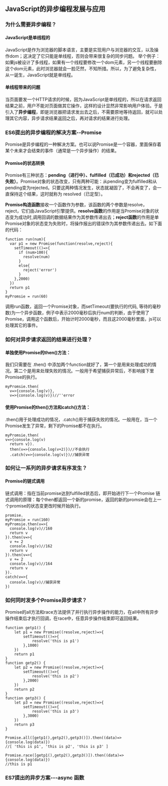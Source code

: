 ## JavaScript的异步编程发展与应用


### 为什么需要异步编程？

#### JavaScript是单线程的
JavaScript是作为浏览器的脚本语言，主要是实现用户与浏览器的交互，以及操作dom；这决定了它只能是单线程，否则会带来很复杂的同步问题。 举个例子：如果js被设计了多线程，如果有一个线程要修改一个dom元素，另一个线程要删除这个dom元素，此时浏览器就会一脸茫然，不知所措。所以，为了避免复杂性，从一诞生，JavaScript就是单线程。

#### 单线程带来的问题

当页面要发一个HTTP请求的时候，因为JavaScript是单线程的，所以在请求返回结果之前，用户不能对页面做其它操作，这样的设计显然非常影响用户体验。于是引入了**异步编程**，即是浏览器把请求发出去之后，不需要原地等待返回，就可以处理其它内容，异步请求结果返回之后，再对请求的结果进行处理。

### ES6提出的异步编程的解决方案--Promise

Promise是异步编程的一种解决方案。也可以说Promise是一个容器，里面保存着某个未来才会结束的事件（通常是一个异步操作）的结果。

#### Promise的状态转换
Promise有三种状态：**pending（进行中）、fulfilled（已成功）和rejected（已失败）**。Promise对象的状态改变，只有两种可能：从pending变为fulfilled和从pending变为rejected。只要这两种情况发生，状态就凝固了，不会再变了，会一直保持这个结果，这时就称为 resolved（已定型）。


**Promise构造函数**接收一个函数作为参数，该函数的两个参数是resolve，reject，它们由JavaScript引擎提供。**resolve函数**的作用是当Promise对象的状态变为成功时,调用回调的数据结果作为其参数传递出去；**reject函数**的作用是单Promise对象的状态变为失败时，将操作报出的错误作为其参数传递出去。如下面的代码：

```
function run(num){
  var p1 = new Promise(function(resolve,reject){
    setTimeout(()=>{
      if (num>100){
        resolve(num)
      }
      else{
        reject('error')
      }
    },2000)
  })
  return p1
}
myPromsie = run(60)

```
调用run函数，返回一个Promise对象，而setTimeout(要执行的代码, 等待的毫秒数)为一个异步函数，例子中表示2000毫秒后执行num的判断，由于使用了Promise，调用这个函数后，开始计时2000毫秒，而且这2000毫秒里面，js可以处理其它的事件。

### 如何对异步请求返回的结果进行处理？

#### 单独使用Promise的then()方法：
我们只需要在 .then() 中添加两个function就好了，第一个是用来处理成功的情况。第二个是用来处理失败的情况。一般用于希望捕获异常后，不影响接下里Promise的执行。

```
myPromsie.then(
  v=>{console.log(v)},
  v=>{console.log(v)})//''error

```
#### 使用Promise的then()方法和catch()方法：
.then()用于处理成功的情况，.catch()用于捕获失败的情况。一般用在，当一个Promise发生了异常，剩下的Promise都不在执行。

```
myPromsie.then(
v=>{console.log(v)
  return v}).
  then(v=>{console.log(v+2)})//不会执行
  .catch(v=>{console.log(v)})//捕获异常

```

### 如何让一系列的异步请求有序发生？
#### Promise的链式调用
链式调用：指在当前promise达到fulfilled状态后，即开始进行下一个Promise
链式调用的原理：每个then都返回一个新的promise，返回的新的promsie会在上一个promise的状态变更改时候开始执行。
```
promise.
myPromsie = run(160)
myPromsie.then(v=>{
  console.log(v)//160
  return v
}).then(v=>{
  v += 2
  console.log(v)//162
  return v
}).then(v=>{
  v += 2
  console.log(v)//164
  return v
}).
catch(v=>{
  console.log(v)//捕获异常
})

```
### 如何同时发多个Promise异步请求？
Promise的all方法和race方法提供了并行执行异步操作的能力，在all中所有异步操作结束后才执行回调，在race中，任意异步操作结束即可返回结果。

```
function getp1() {
    let p1 = new Promise((resolve,reject)=>{
        setTimeout(()=>{
            resolve('this is p1')
        },1000)
    })
    return p1
}
function getp2() {
    let p2 = new Promise((resolve,reject)=>{
        setTimeout(()=>{
            resolve('this is p2')
        },2000)
    })
    return p2
}
function getp3() {
    let p3 = new Promise((resolve,reject)=>{
        setTimeout(()=>{
            resolve('this is p3')
        },3000)
    })
    return p3
}

Promise.all([getp1(),getp2(),getp3()]).then((data)=>{console.log(data)})
//[ 'this is p1', 'this is p2', 'this is p3' ]

Promise.race([getp1(),getp2(),getp3()]).then((data)=>{console.log(data)})
//this is p1
```

### ES7提出的异步方案---async 函数

